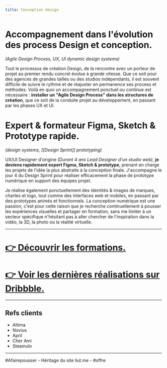 ```yaml
---
title: Conception design
---
```

# **Accompagnement dans l'évolution des process Design et conception.**

_(Agile Design Process, UX, UI dynamic design systems)_

Tout le processus de création Design, de la rencontre avec un porteur de projet au premier rendu concret évolue à grande vitesse. Que ce soit pour des agences de grandes tailles ou des studios indépendants, il est souvent difficile de suivre le rythme et de réajuster en permanence ses process et méthodes. Voilà en quoi un accompagnement ponctuel ou continue est nécessaire : **installer un "Agile Design Process" dans les structures de création**, que ce soit de la conduite projet au développement, en passant par les phases UX et UI.

# **Expert & formateur Figma, Sketch &** Prototype rapide.

_(design systems, [[Design Sprint]] prototyping)_

UX/UI Designer d'origine _(Durant 4 ans Lead Designer d'un studio web)_, **je deviens rapidement expert Figma, Sketch & prototype**, prenant en charge les projets de l'idée la plus abstraite à la conception finale. J'accompagne le jour 4 du Design Sprint pour réaliser efficacement la phase de prototype numérique en support des équipes projet.

Je réalise également ponctuellement des identités & images de marques, chartes et logo, tout comme des interfaces web et mobiles, en passant par des prototypes animés et fonctionnels. La conception numérique est une passion, c'est pour cette raison que je recherche continuellement à pousser les expériences visuelles et partager en formation, sans me limiter à un secteur spécifique n'hésitant pas à aller chercher de l'inspiration dans la vidéo, la 3D, la photo ou la réalité virtuelle.

---

# [👉 Découvrir les formations.](https://medium.com/liut-design/d%C3%A9couvrir-sketch-app-9c2b0b839f89 "Link: https://medium.com/liut-design/découvrir-sketch-app-9c2b0b839f89")

# [👉 Voir les dernières réalisations sur Dribbble.](https://dribbble.com/SlaapMe "Link: https://dribbble.com/SlaapMe")

---
## Refs clients
- Altima 
- Novius 
- April 
- Cher Ami 
- Steamulo

---
#Afairepousser - Héritage du site liut.me - #offre 